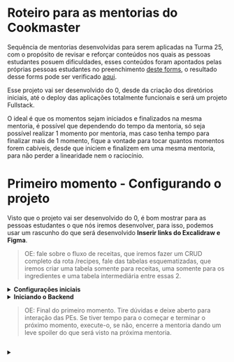 # Roteiro para as mentorias do Cookmaster

Sequência de mentorias desenvolvidas para serem aplicadas na Turma 25, com o propósito de revisar e reforçar conteúdos nos quais as pessoas estudantes posuem dificuldades, esses conteúdos foram apontados pelas próprias pessoas estudantes no preenchimento [deste forms](https://forms.gle/6EdTi8LecdZVUiyt9), o resultado desse forms pode ser verificado [aqui](https://betrybe.slack.com/archives/C03N2F2FGKA/p1680096291916419?thread_ts=1680016591.667539&cid=C03N2F2FGKA).

Esse projeto vai ser desenvolvido do 0, desde da criação dos diretórios iniciais, até o deploy das aplicações totalmente funcionais e será um projeto Fullstack.

O ideal é que os momentos sejam iniciados e finalizados na mesma mentoria, é possível que dependendo do tempo da mentoria, só seja possível realizar 1 momento por mentoria, mas caso tenha tempo para finalizar mais de 1 momento, fique a vontade para tocar quantos momentos forem cabíveis, desde que iniciem e finalizem em uma mesma mentoria, para não perder a linearidade nem o raciocínio.

# Primeiro momento - Configurando o projeto

Visto que o projeto vai ser desenvolvido do 0, é bom mostrar para as pessoas estudantes o que nós iremos desenvolver, para isso, podemos usar um rascunho do que será desenvolvido **Inserir links do Excalidraw e Figma**.

> OE: fale sobre o fluxo de receitas, que iremos fazer um CRUD completo da rota /recipes, fale das tabelas esquematizadas, que iremos criar uma tabela somente para receitas, uma somente para os ingredientes e uma tabela intermediária entre essas 2.

<details>
<summary><strong>Configurações iniciais</strong></summary>

> OE: Abra o VSCode em um diretório vazio que você escolher para utilizar na mentoria, a sugestão é que o nome desse diretório seja Cookmaster

1. Faça a conexão do seu diretório local com o repositório no github onde você irá disponibilizar o código para as PEs:

~~~bash
git remote add triboA git@github.com:tryber/sd-0XX-a-live-lectures.git
git remote add triboB git@github.com:tryber/sd-0XX-b-live-lectures.git
~~~

> OE: É possível que surjam dúvidas sobre essa adição de remotos, tire um tempo para possíveis dúvidas, explique que é possível adicionarmos vários remotos nos nossos projetos, e que o *alias* do `origin` é somente o padrão. Utilize o comando `git remote -v` para exibir os remotos desse projeto.

2. Criar os diretórios para iniciar a criação da aplicação:

~~~bash
mkdir backend frontend
~~~

3. Entre no diretório do frontend e inicie uma aplicação `React`:

~~~bash
cd frontend
npx create-react-app .
~~~

> OE: Mostre a aplicação rodando no navegador e depois encerre a aplicação por enquanto utilizando o Ctrl + C

4. Entre no diretório do backend e inicie uma aplicação `Node.js`:

~~~bash
cd ../backend
npm init -y 
~~~

> OE: Mostre o arquivo package.json, mostre que foi criado com somente 1 script e que não possui nenhuma dependência instalada ainda.

5. Instale algumas dependências

> OE: Peça colaboração das PEs para determinar quais dependências serão instaladas

~~~bash
npm i express mysql2 sequelize
~~~

> OE: Mostre novamente o package.json e mostre que as dependências foram instaladas

6. Instale dependências de desenvolvimento

~~~bash
npm i -D typescript @types/express @types/node @types/sequelize ts-node-dev nodemon
~~~

7. Inicie a configuração do eslint:

~~~bash
npx eslint --init
~~~

> OE: Utilize as configurações abaixo:

![eslint configs backend](./images/eslint-configs-backend.png)

8. Adicione novas configurações ao arquivo `.eslintrc.json`

> OE: Utilize as configurações [desse arquivo](./backend/.eslintrc.json)

9. Crie o arquivo `.eslintignore`

~~~bash
touch .eslintignore 
~~~

10. Adicione as seguintes linhas ao `.eslintignore`:

~~~.eslintignore
nyc.config.js
node_modules/
tests/
build/
src/database/migrations
src/database/seeders
src/database/config
src/database/models/index.ts
~~~

> OE: É possível que algumas dúvidas surjam sobre o motivo de estarem sendo adicionados aqui diretórios que ainda não existem e como você sabe que serão esses, diga que é por experiências prévias e que se for necessário, você pode alterar esse arquivo, removendo ou adicionando novos diretórios.

11. Crie o arquivo `.gitignore`:

~~~bash
touch .gitignore
~~~

12. Adicione o diretório `node_modules` ao arquivo `.gitignore`:

~~~.gitignore
node_modules
~~~

</details>

<details>
<summary><strong>Iniciando o Backend</strong></summary>

Visto que a base do frontend já foi criada com o comando `npx create-react-app .`, vamos somente criar os arquivos de inicialização do backend.

> OE: Os comandos a seguir estarão considerando que o seu terminal esteja dentro do diretório `backend`

1. Crie o arquivo `tsconfig.json`:

~~~bash
touch tsconfig.json
~~~

2. Adicione as seguintes configurações no arquivo `tsconfig.json`:

~~~json
{
  "compilerOptions": {
    "module": "commonjs",
    "target": "es6",
    "rootDir": "./src",
    "outDir": "./dist",
    "esModuleInterop": true,
    "strict": true
  }
}
~~~

3. Crie o diretório `src`:

~~~bash
mkdir src
~~~

4. Crie os arquivos `server.ts` e `app.ts`:

~~~bash
touch src/server.ts src/app.ts
~~~

5. Adicione o seguinte código no arquivo `app.ts`:

~~~typescript
// app.ts
import express, { Request, Response } from 'express';

const app = express();

app.use(express.json());

app.get('/', (_req: Request, res: Response) => {
  res.status(200).send('A API tá on!');
});

export default app;
~~~

6. Adicione o seguinte código no arquivo `server.ts`:

~~~typescript
// server.ts
import app from './app';

const PORT = process.env.APP_PORT || 3001;

app.listen(PORT, () => {
  console.log(`Server is running at PORT: ${PORT}`);
});
~~~

7. Adicione os seguintes scripts no arquivo `package.json`:

~~~json
// ...
  "dev": "nodemon --watch \"./src/**\" ./src/server.ts",
  "tsnd": "tsnd ./src/server.ts",
  "start": "npm run build && node ./dist/index.js",
  "build": "tsc"
// ..
~~~

8. Rode a aplicação usando o script `dev`:

~~~bash
npm run dev
~~~

9. Faça uma requisição para a rota `/`:

~~~http
localhost:3001/
~~~

> OE: Mostre a resposta da requisição e que é exatamente o que nós colocamos pra retornar no arquivo `app.ts`, depois disso pare a aplicação utilizando Ctrl + C.

10. Rode a aplicação usando o script `tsnd`:

~~~bash
npm run tsnd
~~~

> OE: Faça novamente a requisição para a rota `/` e mostre que a resposta foi a mesma, o ponto aqui é mostrar que dá pra usar 2 recursos diferentes para rodar nossas aplicações, mas que o resultado é o mesmo. Fique a vontade caso queira modificar o arquivo `app.ts` e mostrar os servidores recarregando. A partir daqui você escolhe qual dos 2 scripts você irá usar.

</details>

> OE: Final do primeiro momento. Tire dúvidas e deixe aberto para interação das PEs.
> Se tiver tempo para o começar e terminar o próximo momento, execute-o, se não, encerre a mentoria dando um leve spoiler do que será visto na próxima mentoria.

~~~typescript

~~~

<details>
<summary><strong></strong></summary>
</details>

~~~bash

~~~
